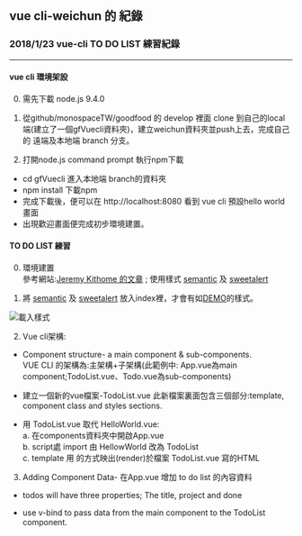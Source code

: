 ## vue cli-weichun 的 紀錄

### 2018/1/23 vue-cli TO DO LIST 練習紀錄 

***

#### vue cli 環境架設

0. 需先下載 node.js 9.4.0

1. 從github/monospaceTW/goodfood 的 develop 裡面 clone 到自己的local端(建立了一個gfVuecli資料夾)，建立weichun資料夾並push上去，完成自己的 遠端及本地端 branch 分支。

2. 打開node.js command prompt 執行npm下載
- cd gfVuecli 進入本地端 branch的資料夾
- npm install 下載npm
- 完成下載後，便可以在 http://localhost:8080 看到 vue cli 預設hello world 畫面
- 出現歡迎畫面便完成初步環境建置。 

#### TO DO LIST 練習

0. 環境建置  
參考網站:[Jeremy Kithome 的文章](https://scotch.io/tutorials/build-a-to-do-app-with-vue-js-2) ; 
使用樣式 [semantic](https://semantic-ui.com/) 及 [sweetalert](https://sweetalert.js.org/)

1. 將 [semantic](https://semantic-ui.com/) 及 [sweetalert](https://sweetalert.js.org/) 放入index裡，才會有如[DEMO](https://todo-vue.herokuapp.com/)的樣式。


![載入樣式](../img/styleSetup.png)

2. Vue cli架構:

- Component structure- a main component & sub-components. <br>
VUE CLI 的架構為:主架構+子架構(此範例中: App.vue為main component;TodoList.vue、Todo.vue為sub-components)

- 建立一個新的vue檔案-TodoList.vue 此新檔案裏面包含三個部分:template, component class and styles sections.

- 用 TodoList.vue 取代 HelloWorld.vue: <br>
  a. 在components資料夾中開啟App.vue <br>
  b. script處 import 由 HellowWorld 改為 TodoList <br>
  c. template 用 <todo-list></todo-list>的方式映出(render)於檔案 TodoList.vue 寫的HTML 

3. Adding Component Data- 在App.vue 增加 to do list 的內容資料

- todos will have three properties; The title, project and done

- use v-bind  to pass data from the main component to the TodoList component. <todo-list v-bind:todos="todos"></todo-list>

